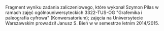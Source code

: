 Fragment wyniku zadania zaliczeniowego, które wykonał Szymon Pilas w
ramach zajęć ogólnouniwersyteckich 3322-TUS-OG "Grafemika i
paleografia cyfrowa" (Konwersatorium); zajęcia na Uniwersytecie
Warszawskim prowadził Janusz S. Bień w w semestrze letnim 2014/2015.
